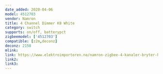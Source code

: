 ```yaml
---
date_added: 2020-04-06
model: 4512703
vendor: Namron
title: 4 Channel Dimmer K8 White
category: switch
supports: on/off, batterypct
zigbeemodel: ['4512703']
compatible: [z2m,deconz]
deconz: 2158
mlink: 
link: https://www.elektroimportoren.no/namron-zigbee-4-kanaler-bryter-k8/4512703/Product.html
link2: 
link3: 
---
```

